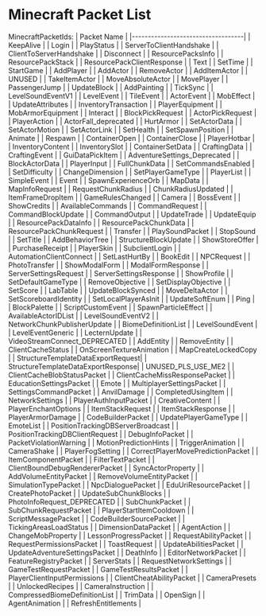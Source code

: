 # Minecraft Packet List

MinecraftPacketIds:
| Packet Name                       |
|-----------------------------------|
| KeepAlive                         |
| Login                             |
| PlayStatus                        |
| ServerToClientHandshake           |
| ClientToServerHandshake           |
| Disconnect                        |
| ResourcePacksInfo                 |
| ResourcePackStack                 |
| ResourcePackClientResponse        |
| Text                              |
| SetTime                           |
| StartGame                         |
| AddPlayer                         |
| AddActor                          |
| RemoveActor                       |
| AddItemActor                      |
| UNUSED                            |
| TakeItemActor                     |
| MoveAbsoluteActor                 |
| MovePlayer                        |
| PassengerJump                     |
| UpdateBlock                       |
| AddPainting                       |
| TickSync                          |
| LevelSoundEventV1                 |
| LevelEvent                        |
| TileEvent                         |
| ActorEvent                        |
| MobEffect                         |
| UpdateAttributes                  |
| InventoryTransaction              |
| PlayerEquipment                   |
| MobArmorEquipment                 |
| Interact                          |
| BlockPickRequest                  |
| ActorPickRequest                  |
| PlayerAction                      |
| ActorFall_deprecated              |
| HurtArmor                         |
| SetActorData                      |
| SetActorMotion                    |
| SetActorLink                      |
| SetHealth                         |
| SetSpawnPosition                  |
| Animate                           |
| Respawn                           |
| ContainerOpen                     |
| ContainerClose                    |
| PlayerHotbar                      |
| InventoryContent                  |
| InventorySlot                     |
| ContainerSetData                  |
| CraftingData                      |
| CraftingEvent                     |
| GuiDataPickItem                   |
| AdventureSettings_Deprecated      |
| BlockActorData                    |
| PlayerInput                       |
| FullChunkData                     |
| SetCommandsEnabled                |
| SetDifficulty                     |
| ChangeDimension                   |
| SetPlayerGameType                 |
| PlayerList                        |
| SimpleEvent                       |
| Event                             |
| SpawnExperienceOrb                |
| MapData                           |
| MapInfoRequest                    |
| RequestChunkRadius                |
| ChunkRadiusUpdated                |
| ItemFrameDropItem                 |
| GameRulesChanged                  |
| Camera                            |
| BossEvent                         |
| ShowCredits                       |
| AvailableCommands                 |
| CommandRequest                    |
| CommandBlockUpdate                |
| CommandOutput                     |
| UpdateTrade                       |
| UpdateEquip                       |
| ResourcePackDataInfo              |
| ResourcePackChunkData             |
| ResourcePackChunkRequest          |
| Transfer                          |
| PlaySoundPacket                   |
| StopSound                         |
| SetTitle                          |
| AddBehaviorTree                   |
| StructureBlockUpdate              |
| ShowStoreOffer                    |
| PurchaseReceipt                   |
| PlayerSkin                        |
| SubclientLogin                    |
| AutomationClientConnect           |
| SetLastHurtBy                     |
| BookEdit                          |
| NPCRequest                        |
| PhotoTransfer                     |
| ShowModalForm                     |
| ModalFormResponse                 |
| ServerSettingsRequest             |
| ServerSettingsResponse            |
| ShowProfile                       |
| SetDefaultGameType                |
| RemoveObjective                   |
| SetDisplayObjective               |
| SetScore                          |
| LabTable                          |
| UpdateBlockSynced                 |
| MoveDeltaActor                    |
| SetScoreboardIdentity             |
| SetLocalPlayerAsInit              |
| UpdateSoftEnum                    |
| Ping                              |
| BlockPalette                      |
| ScriptCustomEvent                 |
| SpawnParticleEffect               |
| AvailableActorIDList              |
| LevelSoundEventV2                 |
| NetworkChunkPublisherUpdate       |
| BiomeDefinitionList               |
| LevelSoundEvent                   |
| LevelEventGeneric                 |
| LecternUpdate                     |
| VideoStreamConnect_DEPRECATED     |
| AddEntity                         |
| RemoveEntity                      |
| ClientCacheStatus                 |
| OnScreenTextureAnimation          |
| MapCreateLockedCopy               |
| StructureTemplateDataExportRequest|
| StructureTemplateDataExportResponse|
| UNUSED_PLS_USE_ME2                |
| ClientCacheBlobStatusPacket       |
| ClientCacheMissResponsePacket     |
| EducationSettingsPacket           |
| Emote                             |
| MultiplayerSettingsPacket         |
| SettingsCommandPacket             |
| AnvilDamage                       |
| CompletedUsingItem                |
| NetworkSettings                   |
| PlayerAuthInputPacket             |
| CreativeContent                   |
| PlayerEnchantOptions              |
| ItemStackRequest                  |
| ItemStackResponse                 |
| PlayerArmorDamage                 |
| CodeBuilderPacket                 |
| UpdatePlayerGameType              |
| EmoteList                         |
| PositionTrackingDBServerBroadcast |
| PositionTrackingDBClientRequest   |
| DebugInfoPacket                   |
| PacketViolationWarning            |
| MotionPredictionHints             |
| TriggerAnimation                  |
| CameraShake                       |
| PlayerFogSetting                  |
| CorrectPlayerMovePredictionPacket |
| ItemComponentPacket               |
| FilterTextPacket                  |
| ClientBoundDebugRendererPacket    |
| SyncActorProperty                 |
| AddVolumeEntityPacket             |
| RemoveVolumeEntityPacket          |
| SimulationTypePacket              |
| NpcDialoguePacket                 |
| EduUriResourcePacket              |
| CreatePhotoPacket                 |
| UpdateSubChunkBlocks              |
| PhotoInfoRequest_DEPRECATED       |
| SubChunkPacket                    |
| SubChunkRequestPacket             |
| PlayerStartItemCooldown           |
| ScriptMessagePacket               |
| CodeBuilderSourcePacket           |
| TickingAreasLoadStatus            |
| DimensionDataPacket               |
| AgentAction                       |
| ChangeMobProperty                 |
| LessonProgressPacket              |
| RequestAbilityPacket              |
| RequestPermissionsPacket          |
| ToastRequest                      |
| UpdateAbilitiesPacket             |
| UpdateAdventureSettingsPacket     |
| DeathInfo                         |
| EditorNetworkPacket               |
| FeatureRegistryPacket             |
| ServerStats                       |
| RequestNetworkSettings            |
| GameTestRequestPacket             |
| GameTestResultsPacket             |
| PlayerClientInputPermissions      |
| ClientCheatAbilityPacket          |
| CameraPresets                     |
| UnlockedRecipes                   |
| CameraInstruction                 |
| CompressedBiomeDefinitionList     |
| TrimData                          |
| OpenSign                          |
| AgentAnimation                    |
| RefreshEntitlements               |